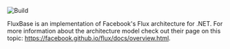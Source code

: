 ![Build](https://github.com/Andrei15193/FluxBase/workflows/Build/badge.svg)

FluxBase is an implementation of Facebook's Flux architecture for .NET. For more information about the architecture model check out their page on this topic: https://facebook.github.io/flux/docs/overview.html.
